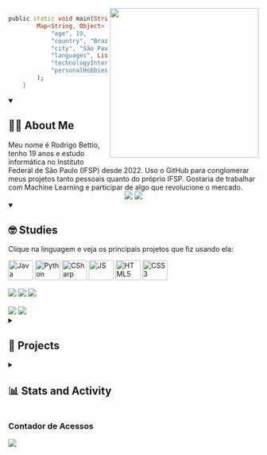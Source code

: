 
<img src="https://user-images.githubusercontent.com/98968823/176971159-713d8449-4d4b-4ede-964b-bab1eb7be514.png" min-width="340px" max-width="300px" width="300px" align="right">

```dart
public static void main(String[] args) {
        Map<String, Object> rodrigoBettio = Map.of(
            "age", 19,
            "country", "Brazil",
            "city", "São Paulo, SP",
            "languages", List.of("Portuguese", "English"),
            "technologyInterests", List.of( "Programming","Machine Learning", "Cybersecurity"),
            "personalHobbies", List.of("Economics", "Stock Market Investments", "Psychology", "Sports")
        );
    }
```
<details open> <!-- Sobre Mim -->
  <summary><h2 style="text-align: left;">👨‍💻 About Me </h2></summary>
  Meu nome é Rodrigo Bettio, tenho 19 anos e estudo informática no Instituto Federal de São Paulo (IFSP) desde 2022. Uso o GitHub para conglomerar meus projetos tanto pessoais quanto do próprio IFSP. Gostaria de trabalhar com Machine Learning e participar de algo que revolucione o mercado.
 
<div align="center">
    <a href = "mailto:rodrigo.bettio2005@gmail.com"><img src="https://img.shields.io/badge/Gmail-D14836?style=for-the-badge&logo=gmail&logoColor=white"></a>
    <a href="https://www.linkedin.com/in/rodrigobettio" target="_blank"><img src="https://img.shields.io/badge/LinkedIn-0077B5?style=for-the-badge&logo=linkedin&logoColor=white" target="_blank"></a> <br>
</div>
</details>

<details open> <!-- Studies -->
  <summary><h2>🤓 Studies </h2></summary>
<p>Clique na linguagem e veja os principais projetos que fiz usando ela:</p>
    <div style="display: inline_block">
      <img align="center" alt="Java" height="40" width="50" src="https://cdn.jsdelivr.net/gh/devicons/devicon/icons/java/java-original.svg">
      <img align="center" alt="Python" height="40" width="50" src="https://cdn.jsdelivr.net/gh/devicons/devicon/icons/python/python-original.svg">
      <img align="center" alt="CSharp" height="40" width="50" src="https://cdn.jsdelivr.net/gh/devicons/devicon/icons/csharp/csharp-original.svg">
      <img align="center" alt="JS" height="40" width="50" src="https://cdn.jsdelivr.net/gh/devicons/devicon/icons/javascript/javascript-original.svg">
      <img align="center" alt="HTML5" height="40" width="50" src="https://cdn.jsdelivr.net/gh/devicons/devicon/icons/html5/html5-original.svg">
      <img align="center" alt="CSS3" height="40" width="50" src="https://cdn.jsdelivr.net/gh/devicons/devicon/icons/css3/css3-original.svg">
    </div>
    <div style="display: inline_block"><br>
      <img src="https://img.shields.io/badge/Pandas-2C2D72?style=for-the-badge&logo=pandas&logoColor=white" >
      <img src="https://img.shields.io/badge/MySQL-00000F?style=for-the-badge&logo=mysql&logoColor=white" >
      <img src="https://img.shields.io/badge/.NET-512BD4?style=for-the-badge&logo=dotnet&logoColor=white" >
    </div>
    <div style="display: inline_block"><br>
      <img src="https://img.shields.io/badge/Trello-0052CC?style=for-the-badge&logo=trello&logoColor=white">
      <img src="https://img.shields.io/badge/Overleaf-47A141?style=for-the-badge&logo=Overleaf&logoColor=white">
    </div>
  </details>
</details>

<details> <!-- Projects -->
  <summary><h2>🚀 Projects</h2></summary>
  <p>Confira alguns dos projetos em que estou trabalhando! 👨‍💻</p>
  <ul>
    <li><strong>Projeto 1</strong> - Projeto 1. 🚀 <a href="link-do-projeto">Veja mais</a></li>
    <li><strong>Projeto 2</strong> - Projeto 2. 🌟 <a href="link-do-projeto">Veja mais</a></li>
    <li><strong>Projeto 3</strong> - Projeto 3. 🔥 <a href="link-do-projeto">Veja mais</a></li>
  </ul>
</details>


<details> <!-- Stats -->
  <summary><h2>📊 Stats and Activity</h2></summary>
  
  <div align="center">  <!-- Stats do Git-->
       <a href="https://github.com/RodrigoBettio">
         <img height="180cm" src="https://github-readme-stats.vercel.app/api?username=RodrigoBettio&count_private=true&include_all_commits=true&show_icons=trueline_height=20&title_color=7A7ADB&icon_color=2234AE&text_color=D3D3D3&bg_color=0,000000,130F40"/>
         <img height="180cm" src="https://github-readme-stats.vercel.app/api/top-langs/?username=RodrigoBettio&layout=donut&title_color=7A7ADB&icon_color=2234AE&text_color=D3D3D3&bg_color=0,000000,130F40"/>
       </a>
  </div>

 <!--Gráfico de Atividades -->
[![Ashutosh's github activity graph](https://github-readme-activity-graph.vercel.app/graph?username=RodrigoBettio&theme=merko&custom_title=Rodrigo%20Bettio%20Activity%20Graph)](https://github.com/ashutosh00710/github-readme-activity-graph)
</details>


### Contador de Acessos
<img src="https://profile-counter.glitch.me/RodrigoBettio/count.svg" />
